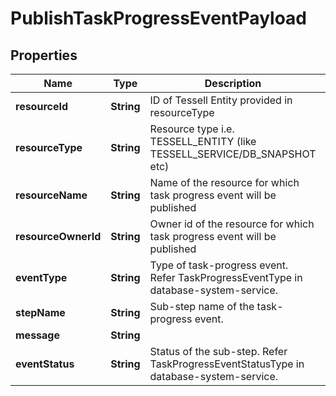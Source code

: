 

# PublishTaskProgressEventPayload


## Properties

Name | Type | Description | Notes
------------ | ------------- | ------------- | -------------
**resourceId** | **String** | ID of Tessell Entity provided in resourceType | 
**resourceType** | **String** | Resource type i.e. TESSELL_ENTITY (like TESSELL_SERVICE/DB_SNAPSHOT etc) | 
**resourceName** | **String** | Name of the resource for which task progress event will be published |  [optional]
**resourceOwnerId** | **String** | Owner id of the resource for which task progress event will be published |  [optional]
**eventType** | **String** | Type of task-progress event. Refer TaskProgressEventType in database-system-service. | 
**stepName** | **String** | Sub-step name of the task-progress event. | 
**message** | **String** |  |  [optional]
**eventStatus** | **String** | Status of the sub-step. Refer TaskProgressEventStatusType in database-system-service. | 



